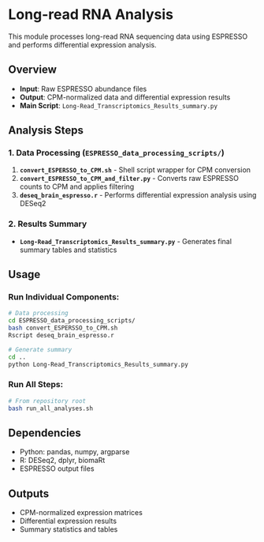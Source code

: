 # Long-read RNA Analysis

This module processes long-read RNA sequencing data using ESPRESSO and performs differential expression analysis.

## Overview
- **Input**: Raw ESPRESSO abundance files
- **Output**: CPM-normalized data and differential expression results
- **Main Script**: `Long-Read_Transcriptomics_Results_summary.py`

## Analysis Steps

### 1. Data Processing (`ESPRESSO_data_processing_scripts/`)
1. **`convert_ESPERSSO_to_CPM.sh`** - Shell script wrapper for CPM conversion
2. **`convert_ESPRESSO_to_CPM_and_filter.py`** - Converts raw ESPRESSO counts to CPM and applies filtering
3. **`deseq_brain_espresso.r`** - Performs differential expression analysis using DESeq2

### 2. Results Summary
- **`Long-Read_Transcriptomics_Results_summary.py`** - Generates final summary tables and statistics

## Usage

### Run Individual Components:
```bash
# Data processing
cd ESPRESSO_data_processing_scripts/
bash convert_ESPERSSO_to_CPM.sh
Rscript deseq_brain_espresso.r

# Generate summary
cd ..
python Long-Read_Transcriptomics_Results_summary.py
```

### Run All Steps:
```bash
# From repository root
bash run_all_analyses.sh
```

## Dependencies
- Python: pandas, numpy, argparse
- R: DESeq2, dplyr, biomaRt
- ESPRESSO output files

## Outputs
- CPM-normalized expression matrices
- Differential expression results
- Summary statistics and tables
